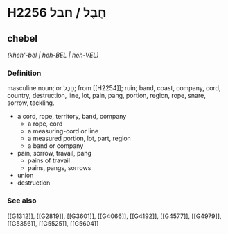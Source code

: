 # H2256 חֶבֶל / חבל

## chebel

_(kheh'-bel | heh-BEL | heh-VEL)_

### Definition

masculine noun; or חֵבֶל; from [[H2254]]; ruin; band, coast, company, cord, country, destruction, line, lot, pain, pang, portion, region, rope, snare, sorrow, tackling.

- a cord, rope, territory, band, company
    - a rope, cord
    - a measuring-cord or line
    - a measured portion, lot, part, region
    - a band or company
- pain, sorrow, travail, pang
    - pains of travail
    - pains, pangs, sorrows
- union
- destruction
### See also

[[G1312]], [[G2819]], [[G3601]], [[G4066]], [[G4192]], [[G4577]], [[G4979]], [[G5356]], [[G5525]], [[G5604]]

